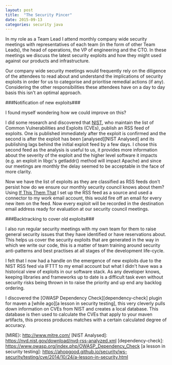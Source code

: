 ```yaml
---
layout: post
title:  "The Security Pincer"
date: 2015-09-13
categories: security java
---
```


In my role as a Team Lead I attend monthly company wide security meetings with representatives of each team (in the form of other Team Leads), the head of operations, the VP of engineering and the CTO. In these meetings we discuss the latest security exploits and how they might used against our products and infrastructure.

Our company wide security meetings would frequently rely on the diligence of the attendees to read about and understand the implications of security exploits in order for us to categorise and prioritise remedial actions (if any). Considering the other responsibilities these attendees have on a day to day basis this isn't an optimal approach. 

###Notification of new exploits###

I found myself wondering how we could improve on this?

I did some research and discovered that [NIST][NIST], who maintain the list of Common Vulnerabilities and Exploits (CVEs), publish an RSS feed of exploits. One is published immediately after the exploit is confirmed and the second is after the exploit has been [analysed][NIST Analysed] and its publishing lags behind the initial exploit feed by a few days. I chose this second feed as the analysis is useful to us, it provides more information about the severity of the exploit and the higher level software it impacts (e.g. an exploit in libgc's getIaddr() method will impact Apache) and since our meetings are monthly the delay seemed to be acceptable in the face of more clarity.

Now we have the list of exploits as they are classified as RSS feeds don't persist how do we ensure our monthly security council knows about them? Using [If This Them That][IFTTT] I set up the RSS feed as a source and used a connector to my work email account, this would fire off an email for every new item on the feed. Now every exploit will be recorded in the destination email address ready for evaluation at our security council meetings.

###Backtracking to cover old exploits###

I also run regular security meetings with my own team for them to raise general security issues that they have identified or have reservations about. This helps us cover the security exploits that are generated in the way in which we write our code, this is a matter of team training around security anti-patterns and best practises at all stages of the development life-cycle.

I felt that I now had a handle on the emergence of new exploits due to the NIST RSS feed via IFTTT to my email account but what I didn't have was a historical view of exploits in our software stack. As any developer knows, keeping libraries and frameworks up to date is a difficult task even without security risks being thrown in to raise the priority and up end any backlog ordering.

I discovered the [OWASP Dependency Check][dependency-check] plugin for maven a [while ago][a lesson in security testing], this very cleverly pulls down information on CVEs from NIST and creates a local database. This database is then used to calculate the CVEs that apply to your maven artifacts, this process produces matches with a certain calculated degree of accuracy.

[IFTTT]:			https://ifttt.com/
[NIST]:				http://www.nvd.nist.gov/
[MIRE}:				http://www.mitre.com/
[NIST Analysed]:	https://nvd.nist.gov/download/nvd-rss-analyzed.xml
[dependency-check]:	https://www.owasp.org/index.php/OWASP_Dependency_Check
[a lesson in security testing]: https://ahopgood.github.io/security/ws-security/testing/cve/2014/10/24/a-lesson-in-security.html























